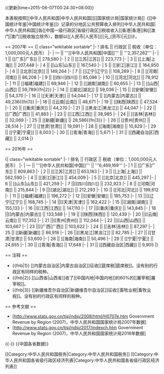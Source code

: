 {{更新|time=2015-06-07T00:24:30+08:00}}

本表税按照[[中华人民共和国|中华人民共和国]][[国家统计局|国家统计局]]《[[中国统计年鉴|中国统计年鉴]]》记录的分地区公共预算收入排列[[中华人民共和国|中华人民共和国]]各[[中国一级行政区|省级行政区]]税收收入[[香港|香港]]和[[澳门|澳门]]税收独立除外），数额以[[人民币|人民币]][[元_(货币)|元]]计。

== 2007年 ==
{| class="wikitable sortable"
|-
! 排名 || 行政区 || 税收（单位：1,000,000元人民币）
|-
| — || '''[[中华人民共和国|中国]]''' || '''2,357,262'''
|-
| 1 || [[广东|广东]] || 278,580
|-
| 2 || [[江苏|江苏]] || 223,773
|-
| 3 || [[上海|上海]] || 207,448
|-
| 4 || [[山东|山东]] || 167,540
|-
| 5 || [[浙江|浙江]] || 164,950
|-
| 6 || [[北京|北京]] || 149,264
|-
| 7 || [[辽宁|辽宁]] || 108,269
|-
| 8 || [[河南|河南]] || 86,208
|-
| 9 || [[四川|四川]] || 85,086
|-
| 10 || [[河北|河北]] || 78,912
|-
| 11 || [[福建|福建]] || 69,946
|-
| 12 || [[湖南|湖南]] || 60,655
|-
| 13 || [[山西|山西]] || 59,789{{fn|2}}
|-
| 14 || [[湖北|湖北]] || 59,036
|-
| 15 || [[安徽|安徽]] || 54,370
|-
| 16 || [[天津|天津]] || 54,044
|-
| 17 || [[内蒙古|内蒙古]] || 49,236{{fn|1}}
|-
| 18 || [[云南|云南]] || 48,671
|-
| 19 || [[陕西|陕西]] || 47,524
|-
| 20 || [[重庆|重庆]] || 44,270
|-
| 21 || [[黑龙江|黑龙江]] || 44,047
|-
| 22 || [[广西|广西]] || 41,883
|-
| 23 || [[江西|江西]] || 38,985
|-
| 24 || [[吉林|吉林]] || 32,069
|-
| 25 || [[新疆|新疆]] || 28,586{{fn|3}}
|-
| 26 || [[贵州|贵州]] || 28,514
|-
| 27 || [[甘肃|甘肃]] || 19,091
|-
| 28 || [[海南|海南]] || 10,829
|-
| 29 || [[宁夏|宁夏]] || 8,003
|-
| 30 || [[青海|青海]] || 5,671
|-
| 31 || [[西藏自治区|西藏]] || 2,014
|}

== 2016年 ==

{| class="wikitable sortable"
|-
! 排名 || 行政区 || 税收（单位：1,000,000元人民币）
|-
| — || '''[[中华人民共和国|中国]]''' || '''6,469,169'''
|-
| 1 || [[广东|广东]] || 809,863
|-
| 2 || [[江苏|江苏]] || 653,183
|-
| 3 || [[上海|上海]] || 562,590
|-
| 4 || [[浙江|浙江]] || 454,009
|-
| 5 || [[北京|北京]] || 445,297
|-
| 6 || [[山东|山东]] || 421,259
|-
| 7 ||[[四川|四川]] || 232,923
|-
| 8 || [[河南|河南]] || 215,844
|-
| 9 ||[[湖北|湖北]] || 212,293
|-
| 10 || [[河北|河北]] || 199,612
|-
| 11 || [[福建|福建]] || 196,272
|-
| 12 ||[[安徽|安徽]] || 185,753
|-
| 13 ||[[辽宁|辽宁]] || 168,745
|-
| 14 ||[[天津|天津]] || 162,422
|-
| 15 ||[[湖南|湖南]] || 155,133
|-
| 16 ||[[江西|江西]] || 147,110
|-
| 17 ||[[重庆|重庆]] || 143,845
|-
| 18 ||[[内蒙古|内蒙古]] || 133,588
|-
| 19 || [[陕西|陕西]] || 120,439
|-
| 20 ||[[云南|云南]] || 117,352
|-
| 21 ||[[贵州|贵州]] || 112,044
|-
| 22 ||[[山西|山西]] || 103,667
|-
| 23 ||[[广西|广西]] || 103,622
|-
| 24 || [[吉林|吉林]] || 87,297
|-
| 25 || [[新疆|新疆]] || 86,918
|-
| 26 ||[[黑龙江|黑龙江]] || 82,785
|-
| 27 || [[甘肃|甘肃]] || 53,600
|-
| 28 || [[海南|海南]] || 50,496
|-
| 29 || [[宁夏|宁夏]] || 24,655
|-
| 30 || [[青海|青海]] || 17,648
|-
| 31 || [[西藏自治区|西藏]] || 9,905
|}

== 注释 ==
* {{fnb|1}} [[内蒙古自治区|内蒙古自治区]]征收[[筵席税|筵席税]]。没有别的行政区有同样的税种。
* {{fnb|2}} [[山西省|山西省]]收了[[中国内地|中国内地]]的60%的[[屠宰税|屠宰税]]。
* {{fnb|3}} [[新疆维吾尔自治区|新疆维吾尔自治区]]征收[[畜牧业税|畜牧业税]]。没有别的行政区有同样的税种。

== 参考文献 ==
* [http://www.stats.gov.cn/tjsj/ndsj/2008/html/H0707e.htm Government Revenue by Region (2007)，中华人民共和国国家统计局2007年数据]
* [http://www.stats.gov.cn/tjsj/ndsj/2017/indexch.htm Government Revenue by Region (2007)，中华人民共和国国家统计局2016年数据]

{{-}}
{{中国各省数据}}

[[Category:中华人民共和国税务|Category:中华人民共和国税务]]
[[Category:中华人民共和国各省级行政区经济列表|Category:中华人民共和国各省级行政区经济列表]]